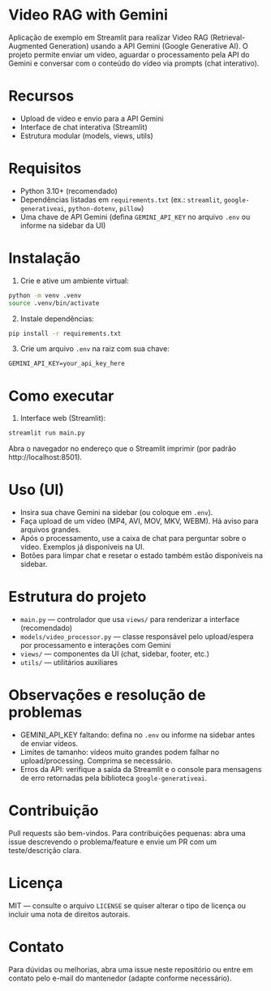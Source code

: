 # Video RAG with Gemini

Aplicação de exemplo em Streamlit para realizar Video RAG (Retrieval-Augmented Generation) usando a API Gemini (Google Generative AI). O projeto permite enviar um vídeo, aguardar o processamento pela API do Gemini e conversar com o conteúdo do vídeo via prompts (chat interativo).

# Recursos

- Upload de vídeo e envio para a API Gemini
- Interface de chat interativa (Streamlit)
- Estrutura modular (models, views, utils)

# Requisitos

- Python 3.10+ (recomendado)
- Dependências listadas em `requirements.txt` (ex.: `streamlit`, `google-generativeai`, `python-dotenv`, `pillow`)
- Uma chave de API Gemini (defina `GEMINI_API_KEY` no arquivo `.env` ou informe na sidebar da UI)

# Instalação

1. Crie e ative um ambiente virtual:

```bash
python -m venv .venv
source .venv/bin/activate
```

2. Instale dependências:

```bash
pip install -r requirements.txt
```

3. Crie um arquivo `.env` na raiz com sua chave:

```env
GEMINI_API_KEY=your_api_key_here
```

# Como executar

1. Interface web (Streamlit):

```bash
streamlit run main.py
```

Abra o navegador no endereço que o Streamlit imprimir (por padrão http://localhost:8501).


# Uso (UI)

- Insira sua chave Gemini na sidebar (ou coloque em `.env`).
- Faça upload de um vídeo (MP4, AVI, MOV, MKV, WEBM). Há aviso para arquivos grandes.
- Após o processamento, use a caixa de chat para perguntar sobre o vídeo. Exemplos já disponíveis na UI.
- Botões para limpar chat e resetar o estado também estão disponíveis na sidebar.

# Estrutura do projeto

- `main.py` — controlador que usa `views/` para renderizar a interface (recomendado)
- `models/video_processor.py` — classe responsável pelo upload/espera por processamento e interações com Gemini
- `views/` — componentes da UI (chat, sidebar, footer, etc.)
- `utils/` — utilitários auxiliares

# Observações e resolução de problemas

- GEMINI_API_KEY faltando: defina no `.env` ou informe na sidebar antes de enviar vídeos.
- Limites de tamanho: vídeos muito grandes podem falhar no upload/processing. Comprima se necessário.
- Erros da API: verifique a saída da Streamlit e o console para mensagens de erro retornadas pela biblioteca `google-generativeai`.

# Contribuição

Pull requests são bem-vindos. Para contribuições pequenas: abra uma issue descrevendo o problema/feature e envie um PR com um teste/descrição clara.

# Licença

MIT — consulte o arquivo `LICENSE` se quiser alterar o tipo de licença ou incluir uma nota de direitos autorais.

# Contato

Para dúvidas ou melhorias, abra uma issue neste repositório ou entre em contato pelo e-mail do mantenedor (adapte conforme necessário).


